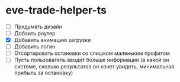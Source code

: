 # eve-trade-helper-ts
- [ ] Придумать дизайн
- [ ] Добаить роутер
- [x] Добавить анимацию загрузки
- [ ] Добавить логин
- [ ] Отсортировать остановки со слишком маленьким профитом
- [ ] Пусть пользователь вводит больше информации (в какой он системе, сколько результатов он хочет увидеть, минимальная прибыль за остановку)
